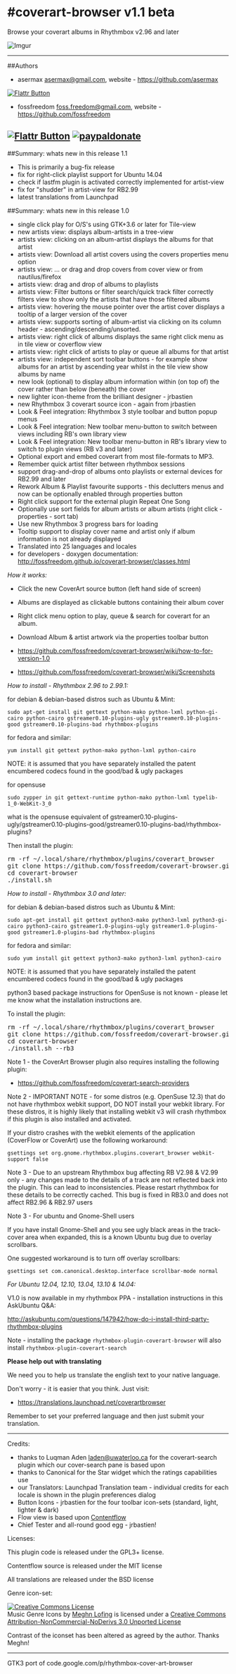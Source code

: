 #coverart-browser v1.1 beta
================

Browse your coverart albums in Rhythmbox v2.96 and later

![Imgur](http://i.imgur.com/YoEQ8fc.png)

-----------

##Authors

 - asermax <asermax@gmail.com>, website - https://github.com/asermax

[![Flattr Button](http://api.flattr.com/button/button-compact-static-100x17.png "Flattr This!")](http://flattr.com/thing/1262052/asermax-on-GitHub "asermax")

 - fossfreedom <foss.freedom@gmail.com>, website - https://github.com/fossfreedom

[![Flattr Button](http://api.flattr.com/button/button-compact-static-100x17.png "Flattr This!")](http://flattr.com/thing/1811704/ "fossfreedom")  [![paypaldonate](https://www.paypalobjects.com/en_GB/i/btn/btn_donate_SM.gif)](https://www.paypal.com/cgi-bin/webscr?cmd=_s-xclick&hosted_button_id=KBV682WJ3BDGL)
-----------
##Summary: whats new in this release 1.1
 - This is primarily a bug-fix release
 - fix for right-click playlist support for Ubuntu 14.04
 - check if lastfm plugin is activated correctly implemented for artist-view
 - fix for "shudder" in artist-view for RB2.99
 - latest translations from Launchpad

##Summary: whats new in this release 1.0

 - single click play for O/S's using GTK+3.6 or later for Tile-view
 - new artists view: displays album-artists in a tree-view
 - artists view: clicking on an album-artist displays the albums for that artist
 - artists view: Download all artist covers using the covers properties menu option
 - artists view: ... or drag and drop covers from cover view or from nautilus/firefox
 - artists view: drag and drop of albums to playlists
 - artists view: Filter buttons or filter search/quick track filter correctly filters view to show only the artists that have those filtered albums
 - artists view: hovering the mouse pointer over the artist cover displays a tooltip of a larger version of the cover
 - artists view: supports sorting of album-artist via clicking on its column header - ascending/descending/unsorted.
 - artists view: right click of albums displays the same right click menu as in tile view or coverflow view
 - artists view: right click of artists to play or queue all albums for that artist
 - artists view: independent sort toolbar buttons - for example show albums for an artist by ascending year whilst in the tile view show albums by name
 - new look (optional) to display album information within (on top of) the cover rather than below (beneath) the cover
 - new lighter icon-theme from the brilliant designer - jrbastien
 - new Rhythmbox 3 coverart source icon - again from jrbastien
 - Look & Feel integration: Rhythmbox 3 style toolbar and button popup menus
 - Look & Feel integration: New toolbar menu-button to switch between views including RB's own library view
 - Look & Feel integration: New toolbar menu-button in RB's library view to switch to plugin views (RB v3 and later)
 - Optional export and embed coverart from most file-formats to MP3.
 - Remember quick artist filter between rhythmbox sessions
 - support drag-and-drop of albums onto playlists or external devices for RB2.99 and later
 - Rework Album & Playlist favourite supports - this declutters menus and now can be optionally enabled through properties button
 - Right click support for the external plugin Repeat One Song
 - Optionally use sort fields for album artists or album artists (right click - properties - sort tab)
 - Use new Rhythmbox 3 progress bars for loading
 - Tooltip support to display cover name and artist only if album information is not already displayed
 - Translated into 25 languages and locales
 - for developers - doxygen documentation: http://fossfreedom.github.io/coverart-browser/classes.html

*How it works:*

 - Click the new CoverArt source button (left hand side of screen)
 - Albums are displayed as clickable buttons containing their album cover
 - Right click menu option to play, queue & search for coverart for an album.
 - Download Album & artist artwork via the properties toolbar button
 
 - https://github.com/fossfreedom/coverart-browser/wiki/how-to-for-version-1.0
 - https://github.com/fossfreedom/coverart-browser/wiki/Screenshots

*How to install - Rhythmbox 2.96 to 2.99.1:*

for debian & debian-based distros such as Ubuntu & Mint:

    sudo apt-get install git gettext python-mako python-lxml python-gi-cairo python-cairo gstreamer0.10-plugins-ugly gstreamer0.10-plugins-good gstreamer0.10-plugins-bad rhythmbox-plugins

for fedora and similar:

    yum install git gettext python-mako python-lxml python-cairo
    
NOTE: it is assumed that you have separately installed the patent encumbered codecs found in the good/bad & ugly packages

 
for opensuse

    sudo zypper in git gettext-runtime python-mako python-lxml typelib-1_0-WebKit-3_0
    
what is the opensuse equivalent of gstreamer0.10-plugins-ugly/gstreamer0.10-plugins-good/gstreamer0.10-plugins-bad/rhythmbox-plugins? 

Then install the plugin:

<pre>
rm -rf ~/.local/share/rhythmbox/plugins/coverart_browser
git clone https://github.com/fossfreedom/coverart-browser.git
cd coverart-browser
./install.sh
</pre>

*How to install - Rhythmbox 3.0 and later:*

for debian & debian-based distros such as Ubuntu & Mint:

    sudo apt-get install git gettext python3-mako python3-lxml python3-gi-cairo python3-cairo gstreamer1.0-plugins-ugly gstreamer1.0-plugins-good gstreamer1.0-plugins-bad rhythmbox-plugins
    
for fedora and similar:

    sudo yum install git gettext python3-mako python3-lxml python3-cairo
    
NOTE: it is assumed that you have separately installed the patent encumbered codecs found in the good/bad & ugly packages


python3 based package instructions for OpenSuse is not known - please let me know what the installation instructions are.

To install the plugin:

<pre>
rm -rf ~/.local/share/rhythmbox/plugins/coverart_browser
git clone https://github.com/fossfreedom/coverart-browser.git
cd coverart-browser
./install.sh --rb3
</pre>

Note 1 - the CoverArt Browser plugin also requires installing the following plugin:

 - https://github.com/fossfreedom/coverart-search-providers

Note 2 - IMPORTANT NOTE - for some distros (e.g. OpenSuse 12.3) that do not have rhythmbox webkit support, DO NOT install your
webkit library.  For these distros, it is highly likely that installing webkit v3 will
crash rhythmbox if this plugin is also installed and activated.

If your distro crashes with the webkit elements of the application (CoverFlow or CoverArt) use the following workaround:

    gsettings set org.gnome.rhythmbox.plugins.coverart_browser webkit-support false

Note 3 - Due to an upstream Rhythmbox bug affecting RB V2.98 & V2.99 only - any changes made to the details of a track 
are not reflected back into the plugin.  This can lead to inconsistencies.  Please restart rhythmbox for these details
to be correctly cached.  This bug is fixed in RB3.0 and does not affect RB2.96 & RB2.97 users

Note 3 - For ubuntu and Gnome-Shell users

If you have install Gnome-Shell and you see ugly black areas in the track-cover area when expanded, this is a known Ubuntu bug due to overlay scrollbars.

One suggested workaround is to turn off overlay scrollbars:

    gsettings set com.canonical.desktop.interface scrollbar-mode normal

*For Ubuntu 12.04, 12.10, 13.04, 13.10 & 14.04:*

V1.0 is now available in my rhythmbox PPA - installation instructions in this AskUbuntu Q&A:

http://askubuntu.com/questions/147942/how-do-i-install-third-party-rhythmbox-plugins

Note - installing the package `rhythmbox-plugin-coverart-browser` will also install `rhythmbox-plugin-coverart-search`

**Please help out with translating**

We need you to help us translate the english text to your native language.

Don't worry - it is easier that you think. Just visit:

 - https://translations.launchpad.net/coverartbrowser

Remember to set your preferred language and then just submit your translation.

-------

Credits:

 - thanks to Luqman Aden <laden@uwaterloo.ca> for the coverart-search plugin which our cover-search pane is based upon
 - thanks to Canonical for the Star widget which the ratings capabilities use
 - our Translators: Launchpad Translation team - individual credits for each locale is shown in the plugin preferences dialog
 - Button Icons - jrbastien for the four toolbar icon-sets (standard, light, lighter & dark)
 - Flow view is based upon [Contentflow](http://jacksasylum.eu/ContentFlow)
 - Chief Tester and all-round good egg - jrbastien!

 Licenses:

 This plugin code is released under the GPL3+ license.
 
 Contentflow source is released under the MIT license

 All translations are released under the BSD license

 Genre icon-set:
 
 <a rel="license" href="http://creativecommons.org/licenses/by-nc-nd/3.0/deed.en_US"><img alt="Creative Commons License" style="border-width:0" src="http://i.creativecommons.org/l/by-nc-nd/3.0/80x15.png" /></a><br /><span xmlns:dct="http://purl.org/dc/terms/" href="http://purl.org/dc/dcmitype/StillImage" property="dct:title" rel="dct:type">Music Genre Icons</span> by <a xmlns:cc="http://creativecommons.org/ns#" href="http://meghnlofing.com" property="cc:attributionName" rel="cc:attributionURL">Meghn Lofing</a> is licensed under a <a rel="license" href="http://creativecommons.org/licenses/by-nc-nd/3.0/deed.en_US">Creative Commons Attribution-NonCommercial-NoDerivs 3.0 Unported License</a>

Contrast of the iconset has been altered as agreed by the author.  Thanks Meghn!

------

GTK3 port of code.google.com/p/rhythmbox-cover-art-browser
